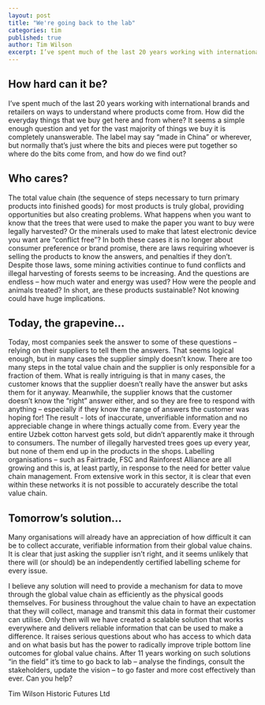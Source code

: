 ```yaml
---
layout: post
title: "We're going back to the lab"
categories: tim
published: true
author: Tim Wilson
excerpt: I’ve spent much of the last 20 years working with international brands and retailers on ways to understand where products come from. How did the everyday things that we buy get here and from where? It seems a simple enough question and yet for the vast majority of things we buy it is completely unanswerable. The label may say “made in China” or wherever, but normally that’s just where the bits and pieces were put together so where do the bits come from, and how do we find out? 
---
```


## How hard can it be?
I’ve spent much of the last 20 years working with international brands and retailers on ways to understand where products come from. How did the everyday things that we buy get here and from where? It seems a simple enough question and yet for the vast majority of things we buy it is completely unanswerable. The label may say “made in China” or wherever, but normally that’s just where the bits and pieces were put together so where do the bits come from, and how do we find out? 

## Who cares?
The total value chain (the sequence of steps necessary to turn primary products into finished goods) for most products is truly global, providing opportunities but also creating problems. What happens when you want to know that the trees that were used to make the paper you want to buy were legally harvested? Or the minerals used to make that latest electronic device you want are “conflict free”? In both these cases it is no longer about consumer preference or brand promise, there are laws requiring whoever is selling the products to know the answers, and penalties if they don’t. Despite those laws, some mining activities continue to fund conflicts and illegal harvesting of forests seems to be increasing. And the questions are endless – how much water and energy was used? How were the people and animals treated? In short, are these products sustainable? Not knowing could have huge implications.

## Today, the grapevine…
Today, most companies seek the answer to some of these questions – relying on their suppliers to tell them the answers. That seems logical enough, but in many cases the supplier simply doesn’t know. There are too many steps in the total value chain and the supplier is only responsible for a fraction of them. What is really intriguing is that in many cases, the customer knows that the supplier doesn’t really have the answer but asks them for it anyway. Meanwhile, the supplier knows that the customer doesn’t know the “right” answer either, and so they are free to respond with anything – especially if they know the range of answers the customer was hoping for! The result - lots of inaccurate, unverifiable information and no appreciable change in where things actually come from. Every year the entire Uzbek cotton harvest gets sold, but didn’t apparently make it through to consumers. The number of illegally harvested trees goes up every year, but none of them end up in the products in the shops. Labelling organisations – such as Fairtrade, FSC and Rainforest Alliance are all growing and this is, at least partly, in response to the need for better value chain management. From extensive work in this sector, it is clear that even within these networks it is not possible to accurately describe the total value chain.

## Tomorrow’s solution…
Many organisations will already have an appreciation of how difficult it can be to collect accurate, verifiable information from their global value chains. It is clear that just asking the supplier isn’t right, and it seems unlikely that there will (or should) be an independently certified labelling scheme for every issue. 

I believe any solution will need to provide a mechanism for data to move through the global value chain as efficiently as the physical goods themselves. For business throughout the value chain to have an expectation that they will collect, manage and transmit this data in format their customer can utilise. Only then will we have created a scalable solution that works everywhere and delivers reliable information that can be used to make a difference. It raises serious questions about who has access to which data and on what basis but has the power to radically improve triple bottom line outcomes for global value chains. After 11 years working on such solutions “in the field” it’s time to go back to lab – analyse the findings, consult the stakeholders, update the vision – to go faster and more cost effectively than ever. Can you help? 

Tim Wilson
Historic Futures Ltd

